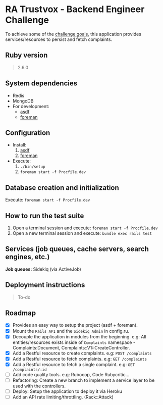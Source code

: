 # RA Trustvox - Backend Engineer Challenge

To achieve some of the [challenge goals](https://gist.github.com/cleytonmessias/6098d0747743620dfc58f977a8f1ded7),
this application provides services/resources to persist and fetch complaints.

## Ruby version
> 2.6.0

## System dependencies
* Redis
* MongoDB
* For development:
  * [asdf](https://github.com/asdf-vm/asdf#installation)
  * [foreman](https://github.com/ddollar/foreman#installation)

## Configuration
* Install:
  1. [asdf](https://github.com/asdf-vm/asdf#installation)
  2. [foreman](https://github.com/ddollar/foreman#installation)
* Execute:
  1. `./bin/setup`
  2. `foreman start -f Procfile.dev`

## Database creation and initialization
Execute: `foreman start -f Procfile.dev`

## How to run the test suite
1. Open a terminal session and execute: `foreman start -f Procfile.dev`
2. Open a new terminal session and execute: `bundle exec rails test`

## Services (job queues, cache servers, search engines, etc.)

__Job queues:__ Sidekiq (via ActiveJob)

## Deployment instructions
> To-do

## Roadmap
- [x] Provides an easy way to setup the project (asdf + foreman).
- [x] Mount the `Rails API` and the `Sidekiq Admin` in config.ru.
- [x] Decouple the application in modules from the beginning. e.g: All entities/resources exists inside of `Complaints` namespace - Complaints:Document, Complaints::V1::CreateController.
- [x] Add a Restful resource to create complaints. e.g: `POST /complaints`
- [x] Add a Restful resource to fetch complaints. e.g: `GET /complaints`
- [x] Add a Restful resource to fetch a single complaint. e.g: `GET /complaints/:id`
- [ ] Add code quality tools. e.g: Rubocop, Code Rubycritic...
- [ ] Refactoring: Create a new branch to implement a service layer to be used with the controllers.
- [ ] Deploy: Setup the application to deploy it via Heroku
- [ ] Add an API rate limiting/throttling. (Rack::Attack)
